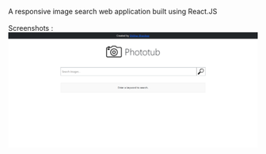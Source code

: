 A responsive image search web application built using React.JS
<br><br>
Screenshots : <br>
![alt text](https://github.com/shikharbhardwaj3110/PhotoTub/blob/main/landingsearch.png?raw=true)
